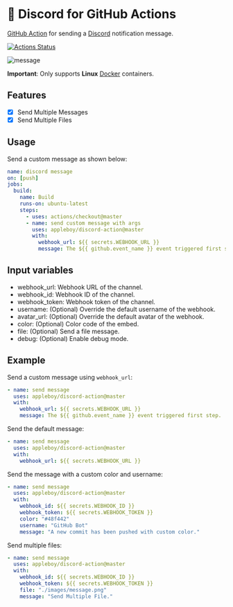 # 🚀 Discord for GitHub Actions

[GitHub Action](https://developer.github.com/actions/) for sending a [Discord](https://discordapp.com/) notification message.

[![Actions Status](https://github.com/appleboy/discord-action/workflows/discord%20message/badge.svg)](https://github.com/appleboy/discord-action/actions)

![message](./images/message.png)

**Important**: Only supports **Linux** [Docker](https://www.docker.com/) containers.

## Features

- [x] Send Multiple Messages
- [x] Send Multiple Files

## Usage

Send a custom message as shown below:

```yaml
name: discord message
on: [push]
jobs:
  build:
    name: Build
    runs-on: ubuntu-latest
    steps:
      - uses: actions/checkout@master
      - name: send custom message with args
        uses: appleboy/discord-action@master
        with:
          webhook_url: ${{ secrets.WEBHOOK_URL }}
          message: The ${{ github.event_name }} event triggered first step.
```

## Input variables

- webhook_url: Webhook URL of the channel.
- webhook_id: Webhook ID of the channel.
- webhook_token: Webhook token of the channel.
- username: (Optional) Override the default username of the webhook.
- avatar_url: (Optional) Override the default avatar of the webhook.
- color: (Optional) Color code of the embed.
- file: (Optional) Send a file message.
- debug: (Optional) Enable debug mode.

## Example

Send a custom message using `webhook_url`:

```yaml
- name: send message
  uses: appleboy/discord-action@master
  with:
    webhook_url: ${{ secrets.WEBHOOK_URL }}
    message: The ${{ github.event_name }} event triggered first step.
```

Send the default message:

```yaml
- name: send message
  uses: appleboy/discord-action@master
  with:
    webhook_url: ${{ secrets.WEBHOOK_URL }}
```

Send the message with a custom color and username:

```yaml
- name: send message
  uses: appleboy/discord-action@master
  with:
    webhook_id: ${{ secrets.WEBHOOK_ID }}
    webhook_token: ${{ secrets.WEBHOOK_TOKEN }}
    color: "#48f442"
    username: "GitHub Bot"
    message: "A new commit has been pushed with custom color."
```

Send multiple files:

```yaml
- name: send message
  uses: appleboy/discord-action@master
  with:
    webhook_id: ${{ secrets.WEBHOOK_ID }}
    webhook_token: ${{ secrets.WEBHOOK_TOKEN }}
    file: "./images/message.png"
    message: "Send Multiple File."
```
